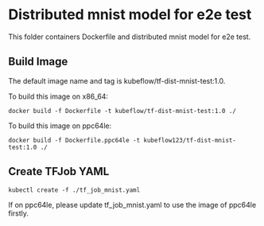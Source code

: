 # Distributed mnist model for e2e test
This folder containers Dockerfile and distributed mnist model for e2e test.

## Build Image

The default image name and tag is kubeflow/tf-dist-mnist-test:1.0.

To build this image on x86_64:
```
docker build -f Dockerfile -t kubeflow/tf-dist-mnist-test:1.0 ./
```
To build this image on ppc64le:
```
docker build -f Dockerfile.ppc64le -t kubeflow123/tf-dist-mnist-test:1.0 ./
```
## Create TFJob YAML

`kubectl create -f ./tf_job_mnist.yaml`

If on ppc64le, please update tf_job_mnist.yaml to use the image of ppc64le firstly.
